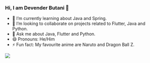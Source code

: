 ### Hi, I am Devender Butani 👋

- 🌱 I’m currently learning about Java and Spring.
- 👯 I’m looking to collaborate on projects related to Flutter, Java and Python.
- 💬 Ask me about Java, Flutter and Python.
- 😄 Pronouns: He/Him
- ⚡ Fun fact: My favourite anime are Naruto and Dragon Ball Z.

<img src = "https://github-readme-stats.vercel.app/api?username=devenderbutani21&&show_icons=true&title_color=ffffff&icon_color=e0b0ff&text_color=FF8C00&bg_color=151515">
